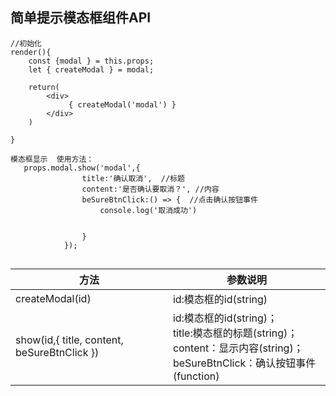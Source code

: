 ## 简单提示模态框组件API

```
//初始化
render(){
    const {modal } = this.props;
    let { createModal } = modal;
    
    return(
        <div>
             { createModal('modal') }
        </div>
    )
    
}

模态框显示  使用方法：
   props.modal.show('modal',{
                title:'确认取消',  //标题    
                content:'是否确认要取消？', //内容
                beSureBtnClick:() => {  //点击确认按钮事件
                    console.log('取消成功')


                }
            });


```

方法 | 参数说明
---|---
createModal(id) | id:模态框的id(string)
show(id,{ title, content, beSureBtnClick })| id:模态框的id(string)；<br>title:模态框的标题(string)；<br> content：显示内容(string)；<br> beSureBtnClick：确认按钮事件(function)


